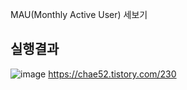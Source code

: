 MAU(Monthly Active User) 세보기

## 실행결과
![image](https://user-images.githubusercontent.com/41178045/229128037-f8e737d2-eb3b-4e73-a38f-b121181cae3f.png)
https://chae52.tistory.com/230
